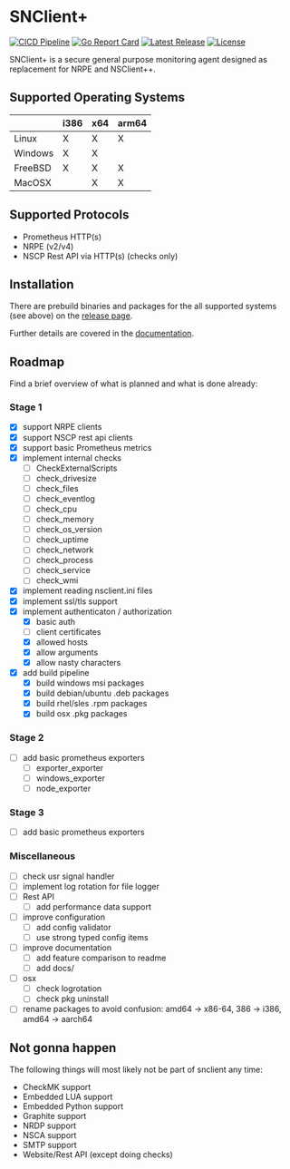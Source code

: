 # SNClient+
[![CICD Pipeline](https://github.com/Consol-Monitoring/snclient/actions/workflows/cicd.yml/badge.svg?branch=main)](https://github.com/Consol-Monitoring/snclient/actions/workflows/cicd.yml)
[![Go Report Card](https://goreportcard.com/badge/github.com/Consol-Monitoring/snclient)](https://goreportcard.com/report/github.com/Consol-Monitoring/snclient)
[![Latest Release](https://img.shields.io/github/v/release/Consol-Monitoring/snclient?sort=semver)](https://github.com/Consol-Monitoring/snclient/releases)
[![License](https://img.shields.io/github/license/Consol-Monitoring/snclient)](https://github.com/Consol-Monitoring/snclient/blob/main/LICENSE)

SNClient+ is a secure general purpose monitoring agent designed as replacement for NRPE and NSClient++.

## Supported Operating Systems

|         | i386 | x64 | arm64 |
|---------|------|-----|-------|
| Linux   |   X  |  X  |   X   |
| Windows |   X  |  X  |       |
| FreeBSD |   X  |  X  |   X   |
| MacOSX  |      |  X  |   X   |

## Supported Protocols

 - Prometheus HTTP(s)
 - NRPE (v2/v4)
 - NSCP Rest API via HTTP(s) (checks only)

## Installation
There are prebuild binaries and packages for the all supported systems (see above) on the
[release page](https://github.com/Consol-Monitoring/snclient/releases).


Further details are covered in the [documentation](docs/install.md).

## Roadmap
Find a brief overview of what is planned and what is done already:

### Stage 1
- [X] support NRPE clients
- [X] support NSCP rest api clients
- [X] support basic Prometheus metrics
- [X] implement internal checks
  - [ ] CheckExternalScripts
  - [ ] check_drivesize
  - [ ] check_files
  - [ ] check_eventlog
  - [ ] check_cpu
  - [ ] check_memory
  - [ ] check_os_version
  - [ ] check_uptime
  - [ ] check_network
  - [ ] check_process
  - [ ] check_service
  - [ ] check_wmi
- [X] implement reading nsclient.ini files
- [X] implement ssl/tls support
- [X] implement authenticaton / authorization
  - [X] basic auth
  - [ ] client certificates
  - [X] allowed hosts
  - [X] allow arguments
  - [X] allow nasty characters
- [X] add build pipeline
  - [X] build windows msi packages
  - [X] build debian/ubuntu .deb packages
  - [X] build rhel/sles .rpm packages
  - [X] build osx .pkg packages

### Stage 2
- [ ] add basic prometheus exporters
  - [ ] exporter_exporter
  - [ ] windows_exporter
  - [ ] node_exporter

### Stage 3
- [ ] add basic prometheus exporters

### Miscellaneous
- [ ] check usr signal handler
- [ ] implement log rotation for file logger
- [ ] Rest API
  - [ ] add performance data support
- [ ] improve configuration
  - [ ] add config validator
  - [ ] use strong typed config items
- [ ] improve documentation
  - [ ] add feature comparison to readme
  - [ ] add docs/
- [ ] osx
  - [ ] check logrotation
  - [ ] check pkg uninstall
- [ ] rename packages to avoid confusion: amd64 -> x86-64, 386 -> i386, amd64 -> aarch64

## Not gonna happen
The following things will most likely not be part of snclient any time:

- CheckMK support
- Embedded LUA support
- Embedded Python support
- Graphite support
- NRDP support
- NSCA support
- SMTP support
- Website/Rest API (except doing checks)

